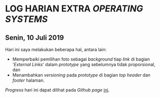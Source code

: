 # LOG HARIAN EXTRA *OPERATING SYSTEMS*
## Senin, 10 Juli 2019

Hari ini saya melakukan beberapa hal, antara lain:
- Memperbaiki pemilihan foto sebagai *background* tiap *link* di bagian '*External Links*' dalam *prototype* yang sebelumnya tidak proporsional, dan
- Menambahkan *versioning* pada *prototype* di bagian *top header* dan *footer* halaman.  

*Progress* hari ini dapat dilihat pada *Github page* [ini](https://andriansyahp.github.io/extra191/).